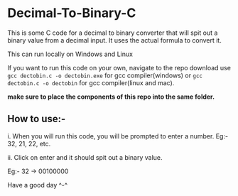 # Decimal-To-Binary-C
This is some C code for a decimal to binary converter that will spit out a binary value from a decimal input. It uses the actual formula to convert it.

This can run locally on Windows and Linux

If you want to run this code on your own, navigate to the repo download use `gcc dectobin.c -o dectobin.exe` for gcc compiler(windows) or ```gcc dectobin.c -o dectobin``` for gcc compiler(linux and mac).

<b>make sure to place the components of this repo into the same folder.</b>

## How to use:-

i. When you will run this code, you will be prompted to enter a number. Eg:- 32, 21, 22, etc.

ii. Click on enter and it should spit out a binary value.

Eg:- 32 -> 00100000

Have a good day ^-^
